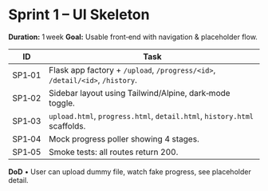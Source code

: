 # Sprint 1 – UI Skeleton
**Duration:** 1 week
**Goal:** Usable front‑end with navigation & placeholder flow.

| ID | Task |
|----|------|
| SP1‑01 | Flask app factory + `/upload`, `/progress/<id>`, `/detail/<id>`, `/history`. |
| SP1‑02 | Sidebar layout using Tailwind/Alpine, dark‑mode toggle. |
| SP1‑03 | `upload.html`, `progress.html`, `detail.html`, `history.html` scaffolds. |
| SP1‑04 | Mock progress poller showing 4 stages. |
| SP1‑05 | Smoke tests: all routes return 200. |

**DoD** • User can upload dummy file, watch fake progress, see placeholder detail.
